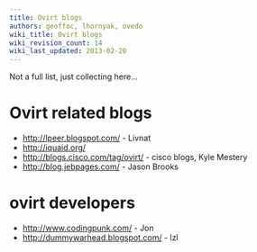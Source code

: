```yaml
---
title: Ovirt blogs
authors: geoffoc, lhornyak, ovedo
wiki_title: Ovirt blogs
wiki_revision_count: 14
wiki_last_updated: 2013-02-20
---
```


Not a full list, just collecting here...

# Ovirt related blogs

*   <http://lpeer.blogspot.com/> - Livnat
*   <http://iquaid.org/>
*   <http://blogs.cisco.com/tag/ovirt/> - cisco blogs, Kyle Mestery
*   <http://blog.jebpages.com/> - Jason Brooks

# ovirt developers

*   <http://www.codingpunk.com/> - Jon
*   <http://dummywarhead.blogspot.com/> - lzl
